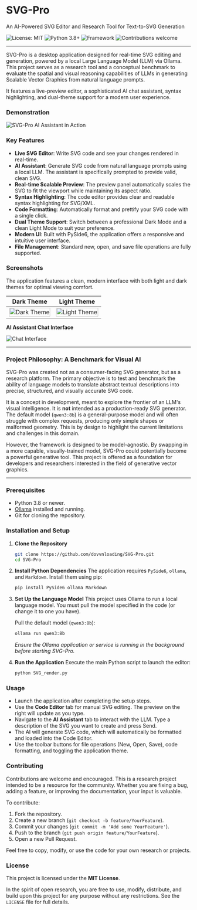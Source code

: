 # SVG-Pro
An AI-Powered SVG Editor and Research Tool for Text-to-SVG Generation

![License: MIT](https://img.shields.io/badge/License-MIT-yellow.svg)
![Python 3.8+](https://img.shields.io/badge/python-3.8+-blue.svg)
![Framework](https://img.shields.io/badge/Framework-PySide6-2796EC.svg)
![Contributions welcome](https://img.shields.io/badge/contributions-welcome-brightgreen.svg)

---

SVG-Pro is a desktop application designed for real-time SVG editing and generation, powered by a local Large Language Model (LLM) via Ollama. This project serves as a research tool and a conceptual benchmark to evaluate the spatial and visual reasoning capabilities of LLMs in generating Scalable Vector Graphics from natural language prompts.

It features a live-preview editor, a sophisticated AI chat assistant, syntax highlighting, and dual-theme support for a modern user experience.

### Demonstration

![SVG-Pro AI Assistant in Action](https://github.com/user-attachments/assets/56c7a4f5-4deb-45d5-8c8b-13ab6290bd5d)

### Key Features

*   **Live SVG Editor**: Write SVG code and see your changes rendered in real-time.
*   **AI Assistant**: Generate SVG code from natural language prompts using a local LLM. The assistant is specifically prompted to provide valid, clean SVG.
*   **Real-time Scalable Preview**: The preview panel automatically scales the SVG to fit the viewport while maintaining its aspect ratio.
*   **Syntax Highlighting**: The code editor provides clear and readable syntax highlighting for SVG/XML.
*   **Code Formatting**: Automatically format and prettify your SVG code with a single click.
*   **Dual Theme Support**: Switch between a professional Dark Mode and a clean Light Mode to suit your preference.
*   **Modern UI**: Built with PySide6, the application offers a responsive and intuitive user interface.
*   **File Management**: Standard new, open, and save file operations are fully supported.

### Screenshots

The application features a clean, modern interface with both light and dark themes for optimal viewing comfort.

| Dark Theme | Light Theme |
| :---: | :---: |
| <img src="https://github.com/user-attachments/assets/b9d432b6-774c-43f1-855d-02e59f0a0f86" alt="Dark Theme" width="100%"> | <img src="https://github.com/user-attachments/assets/b6582dee-3605-402f-960f-20a31bd0a7f9" alt="Light Theme" width="100%"> |

**AI Assistant Chat Interface**

![Chat Interface](https://github.com/user-attachments/assets/71aa374c-dcff-4ab6-b69a-8c3fbf9cca8c)

---

### Project Philosophy: A Benchmark for Visual AI

SVG-Pro was created not as a consumer-facing SVG generator, but as a research platform. The primary objective is to test and benchmark the ability of language models to translate abstract textual descriptions into precise, structured, and visually accurate SVG code.

It is a concept in development, meant to explore the frontier of an LLM's visual intelligence. It is **not** intended as a production-ready SVG generator. The default model (`qwen3:8b`) is a general-purpose model and will often struggle with complex requests, producing only simple shapes or malformed geometry. This is by design to highlight the current limitations and challenges in this domain.

However, the framework is designed to be model-agnostic. By swapping in a more capable, visually-trained model, SVG-Pro could potentially become a powerful generative tool. This project is offered as a foundation for developers and researchers interested in the field of generative vector graphics.

---

### Prerequisites

*   Python 3.8 or newer.
*   [Ollama](https://ollama.com/) installed and running.
*   Git for cloning the repository.

### Installation and Setup

1.  **Clone the Repository**
    ```sh
    git clone https://github.com/dovvnloading/SVG-Pro.git
    cd SVG-Pro
    ```

2.  **Install Python Dependencies**
    The application requires `PySide6`, `ollama`, and `Markdown`. Install them using pip:
    ```sh
    pip install PySide6 ollama Markdown
    ```

3.  **Set Up the Language Model**
    This project uses Ollama to run a local language model. You must pull the model specified in the code (or change it to one you have).
    
    Pull the default model (`qwen3:8b`):
    ```sh
    ollama run qwen3:8b
    ```
    *Ensure the Ollama application or service is running in the background before starting SVG-Pro.*

4.  **Run the Application**
    Execute the main Python script to launch the editor:
    ```sh
    python SVG_render.py
    ```

### Usage

*   Launch the application after completing the setup steps.
*   Use the **Code Editor** tab for manual SVG editing. The preview on the right will update as you type.
*   Navigate to the **AI Assistant** tab to interact with the LLM. Type a description of the SVG you want to create and press Send.
*   The AI will generate SVG code, which will automatically be formatted and loaded into the Code Editor.
*   Use the toolbar buttons for file operations (New, Open, Save), code formatting, and toggling the application theme.

### Contributing

Contributions are welcome and encouraged. This is a research project intended to be a resource for the community. Whether you are fixing a bug, adding a feature, or improving the documentation, your input is valuable.

To contribute:
1.  Fork the repository.
2.  Create a new branch (`git checkout -b feature/YourFeature`).
3.  Commit your changes (`git commit -m 'Add some YourFeature'`).
4.  Push to the branch (`git push origin feature/YourFeature`).
5.  Open a new Pull Request.

Feel free to copy, modify, or use the code for your own research or projects.

### License

This project is licensed under the **MIT License**.

In the spirit of open research, you are free to use, modify, distribute, and build upon this project for any purpose without any restrictions. See the `LICENSE` file for full details.
